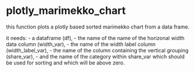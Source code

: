 # plotly_marimekko_chart
this function plots a plotly based sorted marimekko chart from a data frame. 

it needs: 
    - a dataframe (df),
    - the name of the name of the horizonal width data column (width_var), 
    - the name of the width label column (width_label_var), 
    - the name of the column containing the vertical grouping (share_var), 
    - and the name of the category within share_var which should be used for sorting and which will be above zero.  
 
